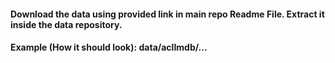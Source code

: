 #### Download the data using provided link in main repo Readme File. Extract it inside the data repository.
#### Example (How it should look): data/aclImdb/...
